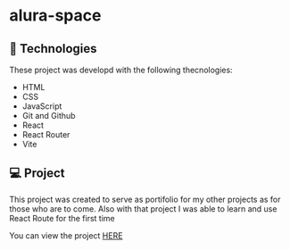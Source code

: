 # alura-space

## 🚀 Technologies

These project was developd with the following thecnologies:

- HTML
- CSS
- JavaScript
- Git and Github
- React
- React Router
- Vite

## 💻 Project

This project was created to serve as portifolio for my other projects as for those who are to come. Also with that project I was able to learn and use React Route for the first time

You can view the project [HERE](https://profile-kqn8.vercel.app/)
